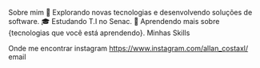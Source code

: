 Sobre mim
🤔 Explorando novas tecnologias e desenvolvendo soluções de software.
🎓 Estudando T.I no Senac.
🌱 Aprendendo mais sobre {tecnologias que você está aprendendo}.
Minhas Skills



Onde me encontrar
instagram https://www.instagram.com/allan_costaxl/
email 

